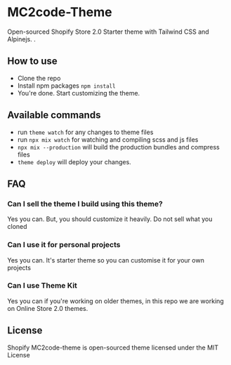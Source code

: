 # MC2code-Theme

Open-sourced Shopify Store 2.0 Starter theme with Tailwind CSS and Alpinejs. .

## How to use

- Clone the repo
- Install npm packages `npm install`
- You're done. Start customizing the theme.

## Available commands

- run `theme watch` for any changes to theme files
- run `npx mix watch` for watching and compiling scss and js files
- `npx mix --production` will build the production bundles and compress files
- `theme deploy` will deploy your changes.

## FAQ

### Can I sell the theme I build using this theme?

Yes you can. But, you should customize it heavily. Do not sell what you cloned

### Can I use it for personal projects

Yes you can. It's starter theme so you can customise it for your own projects

### Can I use Theme Kit

Yes you can if you're working on older themes, in this repo we are working on Online Store 2.0 themes.

## License

Shopify MC2code-theme is open-sourced theme licensed under the MIT License
